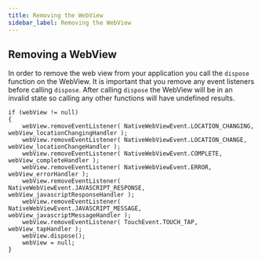 ```yaml
---
title: Removing the WebView
sidebar_label: Removing the WebView
---
```


## Removing a WebView

In order to remove the web view from your application you call the `dispose` function on the WebView. 
It is important that you remove any event listeners before calling `dispose`. After calling `dispose` 
the WebView will be in an invalid state so calling any other functions will have undefined results.


```as3
if (webView != null)
{
	webView.removeEventListener( NativeWebViewEvent.LOCATION_CHANGING, webView_locationChangingHandler );
	webView.removeEventListener( NativeWebViewEvent.LOCATION_CHANGE, webView_locationChangeHandler );
	webView.removeEventListener( NativeWebViewEvent.COMPLETE, webView_completeHandler );
	webView.removeEventListener( NativeWebViewEvent.ERROR, webView_errorHandler );
	webView.removeEventListener( NativeWebViewEvent.JAVASCRIPT_RESPONSE, webView_javascriptResponseHandler );
	webView.removeEventListener( NativeWebViewEvent.JAVASCRIPT_MESSAGE, webView_javascriptMessageHandler );
	webView.removeEventListener( TouchEvent.TOUCH_TAP, webView_tapHandler );
	webView.dispose();
	webView = null;
}
```

